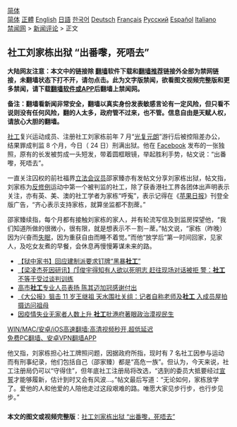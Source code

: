  <!-- 面包屑导航 --> <div class="breadcrumb"><!-- GTranslate: https://gtranslate.io/ -->  <div class="switcher notranslate">  <div class="selected">  <a href="#" onclick="return false;"> 简体</a>  </div>  <div class="option">  <a href="https://www.bannedbook.org" onclick="doGTranslate('zh-CN|zh-CN');jQuery('div.switcher div.selected a').html(jQuery(this).html());return false;" title="简体中文" class="nturl selected"> 简体</a>  <a href="https://www.bannedbook.org/zh-tw/" onclick="doGTranslate('zh-CN|zh-TW');jQuery('div.switcher div.selected a').html(jQuery(this).html());return false;" title="繁體中文" class="nturl"> 正體</a>  <a href="https://www.bannedbook.org/en/" onclick="doGTranslate('zh-CN|en');jQuery('div.switcher div.selected a').html(jQuery(this).html());return false;" title="English" class="nturl"> English</a>  <a href="https://www.bannedbook.org/ja/" onclick="doGTranslate('zh-CN|ja');jQuery('div.switcher div.selected a').html(jQuery(this).html());return false;" title="日本語" class="nturl"> 日語</a>  <a href="https://www.bannedbook.org/ko/" onclick="doGTranslate('zh-CN|ko');jQuery('div.switcher div.selected a').html(jQuery(this).html());return false;" title="한국어" class="nturl"> 한국어</a>  <a href="https://www.bannedbook.org/de/" onclick="doGTranslate('zh-CN|de');jQuery('div.switcher div.selected a').html(jQuery(this).html());return false;" title="Deutsch" class="nturl"> Deutsch</a>  <a href="https://www.bannedbook.org/fr/" onclick="doGTranslate('zh-CN|fr');jQuery('div.switcher div.selected a').html(jQuery(this).html());return false;" title="Français" class="nturl"> Français</a>  <a href="https://www.bannedbook.org/ru/" onclick="doGTranslate('zh-CN|ru');jQuery('div.switcher div.selected a').html(jQuery(this).html());return false;" title="Русский" class="nturl"> Русский</a>  <a href="https://www.bannedbook.org/es/" onclick="doGTranslate('zh-CN|es');jQuery('div.switcher div.selected a').html(jQuery(this).html());return false;" title="Español" class="nturl"> Español</a>  <a href="https://www.bannedbook.org/it/" onclick="doGTranslate('zh-CN|it');jQuery('div.switcher div.selected a').html(jQuery(this).html());return false;" title="Italiano" class="nturl"> Italiano</a>  </div>  </div>      <div class='breadcrumb-sub'><!-- Breadcrumb NavXT 6.3.0 --> <a href="https://www.bannedbook.org/" class="home">禁闻网</a> &gt; <a href="https://www.bannedbook.org/bnews/comments/" class="category">新闻评论</a> &gt; 正文</div></div><h2>社工刘家栋出狱 “出番嚟，死唔去”</h2> <p class="notice"><b>大陆网友注意：本文中的链接除 <a href="https://github.com/bannedbook/fanqiang" >翻墙</a>软件下载和<a href="https://github.com/killgcd/justmysocks/blob/master/README.md">翻墙推荐</a>链接外全部为禁网链接，未翻墙状态下打不开，请勿点击。此为文字版禁闻，欲看图文视频完整版和更多禁闻，请下载<a href="https://github.com/bannedbook/fanqiang">翻墙软件或APP</a>后翻墙上禁闻网。</p><p>备注：翻墙看新闻非常安全，翻墙以真实身份发表敏感言论有一定风险，但只看不说则没有任何风险，翻的人太多，政府管不过来，也不管。信息自由是天赋人权，请放心大胆的翻墙。</b></p>  <div class="entry">  <p><a href="https://www.bannedbook.org/bnews/tag/%E7%A4%BE%E5%B7%A5/" class="st_tag internal_tag" rel="tag" title="标签 社工 下的日志">社工</a>复兴运动成员、注册社工刘家栋前年 7 月“<a href="https://www.bannedbook.org/bnews/tag/%E5%85%89%E5%A4%8D%E5%85%83%E6%9C%97/" class="st_tag internal_tag" rel="tag" title="标签 光复元朗 下的日志">光复元朗</a>”游行后被控阻差办公，结果罪成判监 8 个月，今日（ 24 日）刑满出狱。他在 <a href="https://www.bannedbook.org/bnews/tag/facebook/" class="st_tag internal_tag" rel="tag" title="标签 Facebook 下的日志">Facebook</a> 发布的一张独照，原有的长发被剪成一头短发，带着圆框眼镜，举起胜利手势，帖文说：“出番嚟，死唔去”。</p> <p>一直关注囚权的前社福界<a href="https://www.bannedbook.org/bnews/tag/%e7%ab%8b%e6%b3%95%e4%bc%9a/" class="st_tag internal_tag" rel="tag" title="标签 立法会 下的日志">立法会</a><a href="https://www.bannedbook.org/bnews/tag/%e8%ae%ae%e5%91%98/" class="st_tag internal_tag" rel="tag" title="标签 议员 下的日志">议员</a>邵家臻亦有发帖文分享刘家栋出狱，帖文指，刘家栋为<a href="https://www.bannedbook.org/bnews/tag/%E5%8F%8D%E4%BF%AE%E4%BE%8B/" class="st_tag internal_tag" rel="tag" title="标签 反修例 下的日志">反修例</a>运动中第一个被判监的社工，除了获香港社工界各团体出声明表示关注，亦有英、美、澳的社工学者为家栋“呼寃”，表示记得在《<a href="https://www.bannedbook.org/bnews/tag/%e8%8b%b9%e6%9e%9c%e6%97%a5%e6%8a%a5/" class="st_tag internal_tag" rel="tag" title="标签 苹果日报 下的日志">苹果日报</a>》刊登全版广告，“齐心表示支持家栋，就算坐监都不割蓆。”</p>  <p>邵家臻续指，每个月都有接触刘家栋的家人，并有轮流写信及到监房探望他，“我们知道所做的很微小，很有限，就是想表示不－割－蓆。”帖文说，“家栋（昨晚）因为兴奋而<a href="https://www.bannedbook.org/bnews/tag/%e5%a4%b1%e7%9c%a0/" class="st_tag internal_tag" rel="tag" title="标签 失眠 下的日志">失眠</a>，因为重获自由而睡不着觉。”而他“放学后”第一时间回家，见家人，及吃女友煮的早餐，会休息再慢慢筹谋未来的路。</p> <ul class='op-related-articles' title='相关阅读'> <li><a href='https://www.bannedbook.org/bnews/comments/20210614/1566600.html' target='_blank'>【狱中家书】回应建制派要求钉牌“黑暴<b>社工</b>”</a></li> <li><a href='https://www.bannedbook.org/bnews/comments/20210514/1546383.html' target='_blank'>【梁凌杰死因研讯】邝俊宇得知有人欲以死明志 赶往现场对话被拒 警：<b>社工</b>不等于受过谈判训练</a></li> <li><a href='https://www.bannedbook.org/bnews/taiwannews/20210421/1530470.html' target='_blank'>高市<b>社工</b>专业人员表扬 陈其迈加冠感谢付出</a></li> <li><a href='https://www.bannedbook.org/bnews/comments/20210128/1476133.html' target='_blank'>《大公报》狙击 11 岁王继祖 天水围社关组：记者自称老师及<b>社工</b> 入成员屋拍摄访问祖母</a></li> <li><a href='https://www.bannedbook.org/bnews/headline/20210111/1465551.html' target='_blank'>因疫情失业无家者人数上升 <b>社工</b>批港府著眼政治漠视民生</a></li> </ul> <p class="texttj"> <a href="https://github.com/bannedbook/fanqiang/wiki/V2ray%E6%9C%BA%E5%9C%BA" target="_blank">WIN/MAC/安卓/iOS高速翻墙:高清视频秒开,超低延迟</a><br/> <a href="https://github.com/bannedbook/fanqiang/wiki/%E7%A6%81%E9%97%BB%E7%BD%91%E5%AE%89%E5%8D%93%E7%BF%BB%E5%A2%99%E6%96%B0%E9%97%BBAPP" target="_blank">免费PC翻墙、安卓VPN翻墙APP</a></p> <p>他又指，刘家栋担心社工牌照问题，因据政府所指，现时有 7 名社工因参与运动而有刑事纪录，他们包括自己（邵家臻）都是“高危一族”。但认为，今天来说，社工注册局仍可以“守得住”，但年底社工注册局将改选，“选到的委员大抵要经过<span class='wp_keywordlink'><a href="https://www.bannedbook.org/forum5/topic17.html" title="宣誓与预言" target="_blank">宣誓</a></span>才能够履新，估计到时又会有风波…。”帖文最后写道：“无论如何，家栋放学了。爱他的人和他爱的人陪他走过这段艰难的路。唯愿大家见步行步，也行步见步。”</p><a name='sharetosocial'></a>  <div style="margin-bottom:5px;padding-bottom:5px;clear:both"> <div id="archive-pix-1" class="banner-ads"> <!-- AuctionX Display platform tag START --> <div id="26318x728x90x621x_ADSLOT2" clicktrack="%%CLICK_URL_ESC%%"></div> <!-- AuctionX Display platform tag END --> </div> <div id="archive-pix-2" class="banner-ads"> <!-- AuctionX Display platform tag START --> <div id="26315x300x250x621x_ADSLOT2" clicktrack="%%CLICK_URL_ESC%%"></div> <!-- AuctionX Display platform tag END --> </div> </div>  <div id="archive-pix-1" class="banner-ads"> <!-- AuctionX Display platform tag START --> <div id="26318x728x90x621x_ADSLOT3" clicktrack="%%CLICK_URL_ESC%%"></div> <!-- AuctionX Display platform tag END --> </div> <div><b>本文的图文或视频完整版</b>：<a href='https://www.bannedbook.org/bnews/comments/20210724/1593395.html'>社工刘家栋出狱 “出番嚟，死唔去”</a></div>  </div><!--END ENTRY--> 